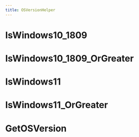 ```yaml
---
title: OSVersionHelper
---
```


# IsWindows10_1809

# IsWindows10_1809_OrGreater

# IsWindows11

# IsWindows11_OrGreater

# GetOSVersion
